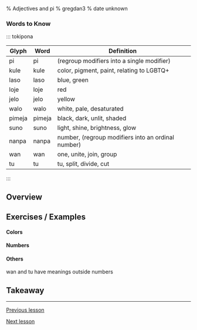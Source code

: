 % Adjectives and pi
% gregdan3
% date unknown

### Words to Know

::: tokipona

| Glyph  | Word   | Definition                                         |
| ------ | ------ | -------------------------------------------------- |
| pi     | pi     | (regroup modifiers into a single modifier)         |
| kule   | kule   | color, pigment, paint, relating to LGBTQ+          |
| laso   | laso   | blue, green                                        |
| loje   | loje   | red                                                |
| jelo   | jelo   | yellow                                             |
| walo   | walo   | white, pale, desaturated                           |
| pimeja | pimeja | black, dark, unlit, shaded                         |
| suno   | suno   | light, shine, brightness, glow                     |
| nanpa  | nanpa  | number, (regroup modifiers into an ordinal number) |
| wan    | wan    | one, unite, join, group                            |
| tu     | tu     | tu, split, divide, cut                             |

:::

## Overview

## Exercises / Examples

#### Colors

#### Numbers

#### Others

wan and tu have meanings outside numbers

## Takeaway

---

[Previous lesson](./ona-ni.html)

[Next lesson](./preverbs.html)
